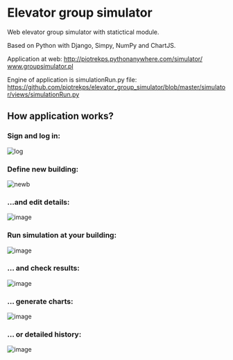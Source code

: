 # Elevator group simulator

Web elevator group simulator with statictical module. 

Based on Python with Django, Simpy, NumPy and ChartJS.



Application at web:
http://piotrekps.pythonanywhere.com/simulator/
www.groupsimulator.pl


Engine of application is simulationRun.py file:
https://github.com/piotrekps/elevator_group_simulator/blob/master/simulator/views/simulationRun.py





<h2>How application works?</h2>



<h3>Sign and log in:</h3>

![log](https://user-images.githubusercontent.com/26420051/27590517-41290d4a-5b4f-11e7-8243-9bda22a339f2.png)

<h3>Define new building:</h3>

![newb](https://user-images.githubusercontent.com/26420051/27590770-fa2607d0-5b4f-11e7-876b-8b1ddb512faa.png)

<h3>...and edit details:</h3>

![image](https://user-images.githubusercontent.com/26420051/27590957-917c0576-5b50-11e7-9a4e-23e4184b808f.png)

<h3>Run simulation at your building:</h3>

![image](https://user-images.githubusercontent.com/26420051/27591016-c50bdf74-5b50-11e7-9f81-a4206ca62ac4.png)

<h3>... and check results:</h3>

![image](https://user-images.githubusercontent.com/26420051/27591115-0ab7c60a-5b51-11e7-855f-753419f7e2cf.png)

<h3>... generate charts:</h3>

![image](https://user-images.githubusercontent.com/26420051/27591196-44234658-5b51-11e7-9208-366fb69df378.png)

<h3>... or detailed history:</h3>

![image](https://user-images.githubusercontent.com/26420051/27591281-7be49aec-5b51-11e7-8428-da3620bd837f.png)



